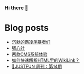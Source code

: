 ### Hi there 👋

<!--
**rebron1900/rebron1900** is a ✨ _special_ ✨ repository because its `README.md` (this file) appears on your GitHub profile.

Here are some ideas to get you started:

- 🔭 I’m currently working on ...
- 🌱 I’m currently learning ...
- 👯 I’m looking to collaborate on ...
- 🤔 I’m looking for help with ...
- 💬 Ask me about ...
- 📫 How to reach me: ...
- 😄 Pronouns: ...
- ⚡ Fun fact: ...
-->



# Blog posts
<!-- BLOG-POST-LIST:START -->
- [沉默的霸凌施暴者们](https://1900.live/ba-ling-de-shi-bao-zhe-men/)
- [强心针](https://1900.live/hui-yi-shi-mei-hao-de/)
- [两款CMS系统体验](https://1900.live/liang-kuan-cmsxi-tong-ti-yan/)
- [如何快速解析HTML里的WikiLink？](https://1900.live/ru-he-kuai-su-jie-xi-htmlli-de-wikilink/)
- [🤣JUSTFUN 周刊：第14期](https://1900.live/justfun-zhou-kan-di-14qi/)
<!-- BLOG-POST-LIST:END -->
